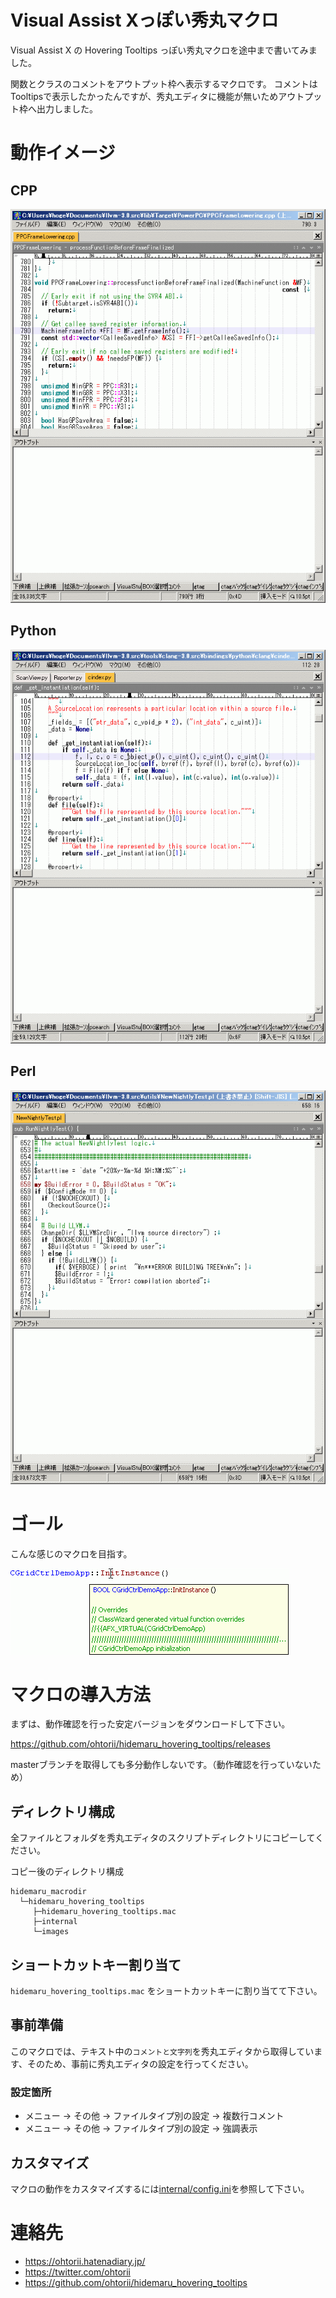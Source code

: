 # Visual Assist Xっぽい秀丸マクロ
Visual Assist X の Hovering Tooltips っぽい秀丸マクロを途中まで書いてみました。

関数とクラスのコメントをアウトプット枠へ表示するマクロです。
コメントはTooltipsで表示したかったんですが、秀丸エディタに機能が無いためアウトプット枠へ出力しました。

# 動作イメージ

## CPP

![cpp](images/cpp.gif "cpp")

## Python

![python](images/python.gif "python")

## Perl

![perl](images/perl.gif "perl")

# ゴール
こんな感じのマクロを目指す。

![Goal](images/hoverFromSource.gif "Goal")

# マクロの導入方法

まずは、動作確認を行った安定バージョンをダウンロードして下さい。

https://github.com/ohtorii/hidemaru_hovering_tooltips/releases

masterブランチを取得しても多分動作しないです。（動作確認を行っていないため）


## ディレクトリ構成

全ファイルとフォルダを秀丸エディタのスクリプトディレクトリにコピーしてください。

コピー後のディレクトリ構成

    hidemaru_macrodir
      └─hidemaru_hovering_tooltips
         ├─hidemaru_hovering_tooltips.mac
         ├─internal
         └─images

## ショートカットキー割り当て

`hidemaru_hovering_tooltips.mac` をショートカットキーに割り当てて下さい。

## 事前準備

このマクロでは、テキスト中の```コメントと文字列```を秀丸エディタから取得しています、そのため、事前に秀丸エディタの設定を行ってください。

### 設定箇所

- メニュー → その他 → ファイルタイプ別の設定 → 複数行コメント
- メニュー → その他 → ファイルタイプ別の設定 → 強調表示


## カスタマイズ

マクロの動作をカスタマイズするには[internal/config.ini](internal/config.ini)を参照して下さい。


# 連絡先
- https://ohtorii.hatenadiary.jp/
- https://twitter.com/ohtorii
- https://github.com/ohtorii/hidemaru_hovering_tooltips

